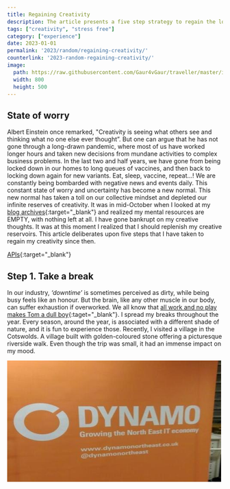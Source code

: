 ```yaml
---
title: Regaining Creativity
description: The article presents a five step strategy to regain the lost creativity after experiencing a long drawn pandemic and negative everyday news. Creativity is necessary to address the complex challenges.
tags: ["creativity", "stress free"]
category: ["experience"]
date: 2023-01-01
permalink: '2023/random/regaining-creativity/'
counterlink: '2023-random-regaining-creativity/'
image:
  path: https://raw.githubusercontent.com/Gaur4vGaur/traveller/master/images/random/2023-01-01-regaining-creativity-2023/cover-image.png
  width: 800
  height: 500
---
```


## State of worry
Albert Einstein once remarked, "Creativity is seeing what others see and thinking what no one else ever thought”. But one can argue that he has not gone through a long-drawn pandemic, where most of us have worked longer hours and taken new decisions from mundane activities to complex business problems. In the last two and half years, we have gone from being locked down in our homes to long queues of vaccines, and then back to locking down again for new variants. Eat, sleep, vaccine, repeat...! We are constantly being bombarded with negative news and events daily. This constant state of worry and uncertainty has become a new normal. This new normal has taken a toll on our collective mindset and depleted our infinite reserves of creativity. It was in mid-October when I looked at my [blog archives](https://www.gaurgaurav.com/archives/){:target="_blank"} and realized my mental resources are EMPTY, with nothing left at all. I have gone bankrupt on my creative thoughts. It was at this moment I realized that I should replenish my creative reservoirs. This article deliberates upon five steps that I have taken to regain my creativity since then.

[APIs](https://en.wikipedia.org/wiki/API){:target="_blank"}


## Step 1. Take a break
In our industry, _‘downtime’_ is sometimes perceived as dirty, while being busy feels like an honour. But the brain, like any other muscle in our body, can suffer exhaustion if overworked. We all know that [all work and no play makes Tom a dull boy](https://en.wikipedia.org/wiki/All_work_and_no_play_makes_Jack_a_dull_boy){:taget="_blank"}. I spread my breaks throughout the year. Every season, around the year, is associated with a different shade of nature, and it is fun to experience those. Recently, I visited a village in the Cotswolds. A village built with golden-coloured stone offering a picturesque riverside walk. Even though the trip was small, it had an immense impact on my mood.

![Take a break](https://raw.githubusercontent.com/Gaur4vGaur/traveller/master/images/random/2017-07-17-day-at-dynamo-hack/dynamo.png)


